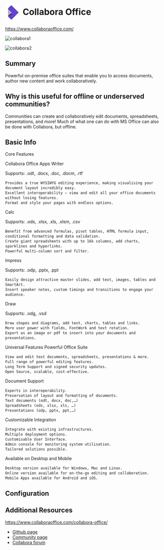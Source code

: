 
# <img src="collabora.png" width=50px style="vertical-align: middle;" alt="Logo"/> Collabora Office


https://www.collaboraoffice.com/

![collabora1](https://www.collaboraoffice.com/wp-content/uploads/2017/09/collabora-office-5-3-writer.png)

![collabora2](https://www.collaboraoffice.com/wp-content/uploads/2020/02/co420-ios-calc-combine-v2.png)


## Summary

Powerful on-premise office suites that enable you to access documents, author new content and work collaboratively.

## Why is this useful for offline or underserved communities?

Communities can create and collaboratively edit documents, spreadsheets, presentations, and more! Much of what one can do with MS Office can also be done with Collabora, but offline. 

## Basic Info

Core Features


Collabora Office Apps
Writer

Supports: .odt, .docx, .doc, .docm, .rtf

    Provides a true WYSIWYG editing experience, making visualising your document layout incredibly easy.
    Excellent interoperability – view and edit all your office documents without losing features.
    Format and style your pages with endless options.

Calc

Supports: .ods, .xlsx, .xls, .xlsm, .csv

    Benefit from advanced formulas, pivot tables, HTML formula input, conditional formatting and data validation.
    Create giant spreadsheets with up to 16k columns, add charts, sparklines and hyperlinks.
    Powerful multi-column sort and filter.

Impress

Supports: .odp, .pptx, .ppt

    Easily design attractive master slides, add text, images, tables and SmartArt.
    Insert speaker notes, custom timings and transitions to engage your audience.

Draw

Supports: .odg, .vsd

    Draw shapes and diagrams, add text, charts, tables and links.
    More user power with fields, FontWork and text rotation.
    Export as an image or pdf to insert into your documents and presentations.

Universal Features
Powerful Office Suite

    View and edit text documents, spreadsheets, presentations & more.
    Full range of powerful editing features.
    Long Term Support and signed security updates.
    Open Source, scalable, cost-effective.

Document Support

    Experts in interoperability.
    Preservation of layout and formatting of documents.
    Text documents (odt, docx, doc,…)
    Spreadsheets (ods, xlsx, xls, …)
    Presentations (odp, pptx, ppt,…)

Customizable Integration

    Integrate with existing infrastructures.
    Multiple deployment options.
    Customisable User Interface.
    Admin console for monitoring system utilisation.
    Tailored solutions possible.

Available on Desktop and Mobile

    Desktop version available for Windows, Mac and Linux.
    Online version available for on-the-go editing and collaboration.
    Mobile Apps available for Android and iOS.



## Configuration



## Additional Resources

https://www.collaboraoffice.com/collabora-office/

* [Github page](https://github.com/CollaboraOnline)
* [Community page](https://collaboraonline.github.io)
* [Collabora forum](https://forum.collaboraonline.com)